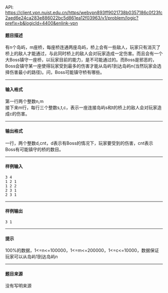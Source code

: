 API: https://client.vpn.nuist.edu.cn/https/webvpn893ff9021738b0357186c0f23fc2aed6e24ca283e886022bc5d861ea12f03963/v1/problem/logic?prefix=b&logicId=4400&enlink-vpn

#### 题目描述

有n个岛屿，m座桥，每座桥连通两座岛屿，桥上会有一些敌人，玩家只有消灭了桥上的敌人才能通过，与此同时桥上的敌人会对玩家造成一定伤害。而且会有一个大Boss镇守一座桥，以玩家目前的能力，是不可能通过的。而Boss是邪恶的，Boss会镇守某一座使得玩家受到最多的伤害才能从岛屿1到达岛屿n(当然玩家会选择伤害最小的路径)。问，Boss可能镇守桥有哪些。

---

#### 输入格式

第一行两个整数n,m  
接下来m行，每行三个整数s,t,c，表示一座连接岛屿s和t的桥上的敌人会对玩家造成c的伤害。

---

#### 输出格式

一行，两个整数d,cnt，d表示有Boss的情况下，玩家要受到的伤害，cnt表示Boss有可能镇守的桥的数目。

---

#### 样例输入
```
3 4
1 2 1
1 2 2
2 3 1
2 3 1
```

---

#### 样例输出
```
3 1
```

---

#### 提示

100%的数据，1<=n<=100000，1<=m<=200000，1<=c<=10000，数据保证玩家可以从岛屿1到达岛屿n

---

#### 题目来源

没有写明来源